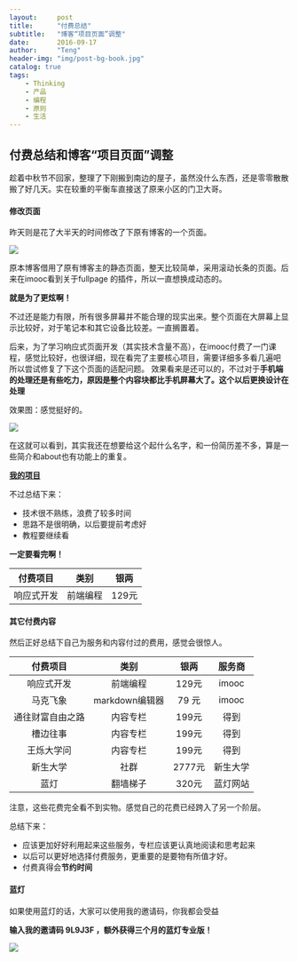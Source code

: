 ```yaml
---
layout:     post
title:      "付费总结"
subtitle:   "博客“项目页面”调整"
date:       2016-09-17
author:     "Teng"
header-img: "img/post-bg-book.jpg"
catalog: true
tags:
    - Thinking
    - 产品
    - 编程
    - 原则
    - 生活
---
```


## 付费总结和博客“项目页面”调整

趁着中秋节不回家，整理了下刚搬到南边的屋子，虽然没什么东西，还是零零散散搬了好几天。实在较重的平衡车直接送了原来小区的门卫大哥。

#### 修改页面

昨天则是花了大半天的时间修改了下原有博客的一个页面。

![](http://i1.piimg.com/567571/7e50211911ba9142.png)


原本博客借用了原有博客主的静态页面，整天比较简单，采用滚动长条的页面。后来在imooc看到关于fullpage 的插件，所以一直想换成动态的。

**就是为了更炫啊！**

不过还是能力有限，所有很多屏幕并不能合理的现实出来。整个页面在大屏幕上显示比较好，对于笔记本和其它设备比较差。一直搁置着。

后来，为了学习响应式页面开发（其实技术含量不高），在imooc付费了一门课程，感觉比较好，也很详细，现在看完了主要核心项目，需要详细多多看几遍吧
所以尝试修复了下这个页面的适配问题。
效果看来是还可以的，不过对于**手机端的处理还是有些吃力，原因是整个内容块都比手机屏幕大了。这个以后更换设计在处理**

效果图：感觉挺好的。

![](http://i2.buimg.com/567571/e3e73aa83282c519.jpg)

在这就可以看到，其实我还在想要给这个起什么名字，和一份简历差不多，算是一些简介和about也有功能上的重复。

**[我的项目](http://tengblog.com/project/#page1)**

不过总结下来：

- 技术很不熟练，浪费了较多时间
- 思路不是很明确，以后要提前考虑好
- 教程要继续看

**一定要看完啊！**

| 付费项目   |     类别  |   银两    |
| :--------:| :-------:| :------: |
| 响应式开发 |   前端编程 | 129元   |

#### 其它付费内容

然后正好总结下自己为服务和内容付过的费用，感觉会很惊人。


| 付费项目   |     类别  |   银两    |    服务商  |
| :--------:| :-------:| :------: |:------: |
| 响应式开发 |   前端编程 | 129元    |  imooc   |
| 马克飞象 |   markdown编辑器 |79 元    |  imooc   |
| 通往财富自由之路 |   内容专栏 | 199元    |  得到   |
| 槽边往事 |   内容专栏 | 199元    |  得到   |
| 王烁大学问 |   内容专栏 | 199元    |  得到   |
| 新生大学 |   社群 | 2777元    |  新生大学  |
| 蓝灯 |   翻墙梯子 | 320元    |  蓝灯网站   |

注意，这些花费完全看不到实物。感觉自己的花费已经跨入了另一个阶层。

总结下来：
- 应该更加好好利用起来这些服务，专栏应该更认真地阅读和思考起来
- 以后可以更好地选择付费服务，更重要的是要物有所值才好。
- 付费真得会**节约时间**

#### 蓝灯

如果使用蓝灯的话，大家可以使用我的邀请码，你我都会受益

**输入我的邀请码 9L9J3F ，额外获得三个月的蓝灯专业版！**

![](http://i2.buimg.com/567571/e37aaf2175b03aaf.png)



